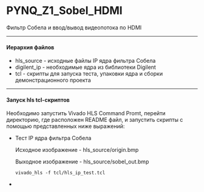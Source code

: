 # PYNQ_Z1_Sobel_HDMI
Фильтр Собела и ввод/вывод видеопотока по HDMI

------

#### Иерархия файлов

- hls_source - исходные файлы IP ядра фильтра Собела
- digilent_ip - необходимые ядра из библиотеки Digilent
- tcl - скрипты для запуска теста, упаковки ядра и сборки демонстрационного проекта

------

#### Запуск hls tcl-скриптов

Необходимо запустить Vivado HLS Command Promt, перейти директорию, где расположен README файл, и запустить скрипты с помощью представленных ниже выражений:

- Тест IP ядра фильтра Собела

  Исходное изображение - hls_source/origin.bmp

  Выходное изображение - hls_source/sobel_out.bmp

  ```
  vivado_hls -f tcl/hls_ip_test.tcl 
  ```

- 
